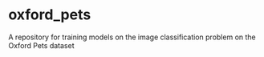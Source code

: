 # oxford_pets
A repository for training models on the image classification problem on the Oxford Pets dataset
